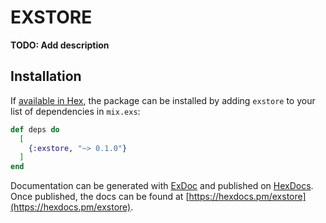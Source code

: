 # EXSTORE

**TODO: Add description**

## Installation

If [available in Hex](https://hex.pm/docs/publish), the package can be installed
by adding `exstore` to your list of dependencies in `mix.exs`:

```elixir
def deps do
  [
    {:exstore, "~> 0.1.0"}
  ]
end
```

Documentation can be generated with [ExDoc](https://github.com/elixir-lang/ex_doc)
and published on [HexDocs](https://hexdocs.pm). Once published, the docs can
be found at [https://hexdocs.pm/exstore](https://hexdocs.pm/exstore).

